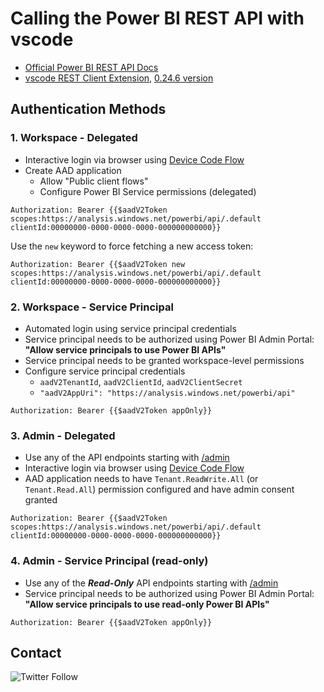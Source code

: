 # Calling the Power BI REST API with vscode

* [Official Power BI REST API Docs](https://docs.microsoft.com/rest/api/power-bi/)
* [vscode REST Client Extension](https://marketplace.visualstudio.com/items?itemName=humao.rest-client), [0.24.6 version](https://github.com/Huachao/vscode-restclient/issues/698)

## Authentication Methods

### 1. Workspace - Delegated

* Interactive login via browser using [Device Code Flow](https://docs.microsoft.com/azure/active-directory/develop/v2-oauth2-device-code)
* Create AAD application
  * Allow "Public client flows"
  * Configure Power BI Service permissions (delegated)

```
Authorization: Bearer {{$aadV2Token scopes:https://analysis.windows.net/powerbi/api/.default clientId:00000000-0000-0000-0000-000000000000}}
```

Use the `new` keyword to force fetching a new access token:

```
Authorization: Bearer {{$aadV2Token new scopes:https://analysis.windows.net/powerbi/api/.default clientId:00000000-0000-0000-0000-000000000000}}
```

### 2. Workspace - Service Principal

* Automated login using service principal credentials
* Service principal needs to be authorized using Power BI Admin Portal: **"Allow service principals to use Power BI APIs"**
* Service principal needs to be granted workspace-level permissions
* Configure service principal credentials
  * `aadV2TenantId`, `aadV2ClientId`, `aadV2ClientSecret`
  * `"aadV2AppUri": "https://analysis.windows.net/powerbi/api"`

```
Authorization: Bearer {{$aadV2Token appOnly}}
```

### 3. Admin - Delegated

* Use any of the API endpoints starting with [/admin](https://docs.microsoft.com/rest/api/power-bi/admin)
* Interactive login via browser using [Device Code Flow](https://docs.microsoft.com/azure/active-directory/develop/v2-oauth2-device-code)
* AAD application needs to have `Tenant.ReadWrite.All` (or `Tenant.Read.All`) permission configured and have admin consent granted

```
Authorization: Bearer {{$aadV2Token scopes:https://analysis.windows.net/powerbi/api/.default clientId:00000000-0000-0000-0000-000000000000}}
```

### 4. Admin - Service Principal (read-only)

* Use any of the ***Read-Only*** API endpoints starting with [/admin](https://docs.microsoft.com/rest/api/power-bi/admin)
* Service principal needs to be authorized using Power BI Admin Portal: **"Allow service principals to use read-only Power BI APIs"**

```
Authorization: Bearer {{$aadV2Token appOnly}}
```

## Contact

![Twitter Follow](https://img.shields.io/twitter/follow/mthierba)
